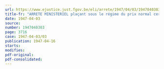```yaml
---
url: https://www.ejustice.just.fgov.be/eli/arrete/1947/04/03/1947040303/justel
title-fr: "ARRETE MINISTERIEL plaçant sous le régime du prix normal certains produits et certaines prestations ou services"
date: 1947-04-03
source:
number: 1947040303
page: 3716
case: 1947-04-03/03
publication: 1947-04-16
starts:
modifies:
pdf-original:
pdf-consolidated:
---
```


